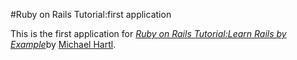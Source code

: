 #Ruby on Rails Tutorial:first application

This is the first application for
[*Ruby on Rails Tutorial:Learn Rails by Example*](http://railstutorial.org/)by [Michael Hartl](http://micharlhartl.com/).